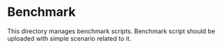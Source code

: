 # Benchmark

This directory manages benchmark scripts. Benchmark script should be uploaded with simple scenario related to it.
